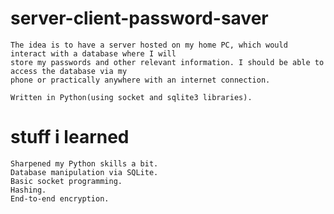 # server-client-password-saver
	The idea is to have a server hosted on my home PC, which would interact with a database where I will 
	store my passwords and other relevant information. I should be able to access the database via my 
	phone or practically anywhere with an internet connection.
	
	Written in Python(using socket and sqlite3 libraries).
	
# stuff i learned
	Sharpened my Python skills a bit.
	Database manipulation via SQLite.
	Basic socket programming.
	Hashing.
	End-to-end encryption.

